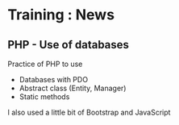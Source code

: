 # Training : News
## PHP - Use of databases
Practice of PHP to use 
  * Databases with PDO
  * Abstract class (Entity, Manager)
  * Static methods
  
I also used  a little bit of Bootstrap and JavaScript